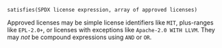 `satisfies(SPDX license expression, array of approved licenses)`

Approved licenses may be simple license identifiers like `MIT`, plus-ranges like `EPL-2.0+`, or licenses with exceptions like `Apache-2.0 WITH LLVM`.  They may _not_ be compound expressions using `AND` or `OR`.
